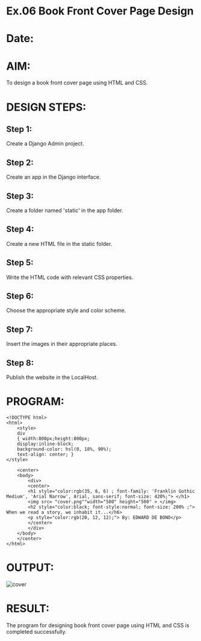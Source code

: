 # Ex.06 Book Front Cover Page Design
# Date:
# AIM:
To design a book front cover page using HTML and CSS.

# DESIGN STEPS:
## Step 1:
Create a Django Admin project.

## Step 2:
Create an app in the Django interface.

## Step 3:
Create a folder named 'static' in the app folder.

## Step 4:
Create a new HTML file in the static folder.

## Step 5:
Write the HTML code with relevant CSS properties.

## Step 6:
Choose the appropriate style and color scheme.

## Step 7:
Insert the images in their appropriate places.

## Step 8:
Publish the website in the LocalHost.

# PROGRAM:
```
<!DOCTYPE html>
<html>
    <style>
    div
    { width:800px;height:800px;
    display:inline-block;
    background-color: hsl(0, 18%, 90%);
    text-align: center; }
</style>
    
    <center>
    <body>
        <div>
        <center>
        <h1 style="color:rgb(35, 6, 6) ; font-family: 'Franklin Gothic Medium', 'Arial Narrow', Arial, sans-serif; font-size: 420%;"> </h1>
        <img src= "cover.png""width="500" height="500" > </img>
        <h2 style="color:black; font-style:normal; font-size: 200% ;"> When we read a story, we inhabit it...</h6>
        <p style="color:rgb(20, 12, 12);"> By: EDWARD DE BONO</p>
        </center>
        </div>
    </body>
    </center>
</html>
```
# OUTPUT:
![cover](https://github.com/user-attachments/assets/0f99e734-2b7b-4136-bc1e-8f1b862faedb)

# RESULT:
The program for designing book front cover page using HTML and CSS is completed successfully.
